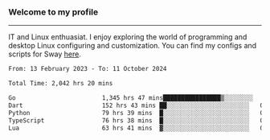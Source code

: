 ### Welcome to my profile

---

IT and Linux enthuasiat. I enjoy exploring the world of programming and desktop Linux configuring and customization. You can find my configs and scripts for Sway [here](https://github.com/uroborosq/mess-of-linux-configurations).

<!-- <div display="block">
 	<img align="left" width="48%" alt="isocalendar" src=".github/metrics/isocalendar_metrics.svg" />
	<img align="center" width="48%" alt="contributions" src=".github/metrics/contributions_metrics.svg" />
	<img align="center" alt="languages" src=".github/metrics/languages_metrics.svg" />
</div> -->

<!-- ![](https://komarev.com/ghpvc/?username=uroborosq&color=success&style=flat-square) -->
<!-- [](https://img.shields.io/github/last-commit/uroborosq/uroborosq?label=Profile%20updated&style=flat-square) -->

<!--START_SECTION:waka-->

```txt
From: 13 February 2023 - To: 11 October 2024

Total Time: 2,042 hrs 20 mins

Go                        1,345 hrs 47 mins████████████████▒░░░░░░░░   65.19 %
Dart                      152 hrs 43 mins ██░░░░░░░░░░░░░░░░░░░░░░░   07.40 %
Python                    79 hrs 39 mins  █░░░░░░░░░░░░░░░░░░░░░░░░   03.86 %
TypeScript                76 hrs 38 mins  █░░░░░░░░░░░░░░░░░░░░░░░░   03.71 %
Lua                       63 hrs 41 mins  ▓░░░░░░░░░░░░░░░░░░░░░░░░   03.09 %
```

<!--END_SECTION:waka-->
